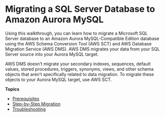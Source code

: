 # Migrating a SQL Server Database to Amazon Aurora MySQL<a name="chap-sqlserver2aurora"></a>

Using this walkthrough, you can learn how to migrate a Microsoft SQL Server database to an Amazon Aurora MySQL\-Compatible Edition database using the AWS Schema Conversion Tool \(AWS SCT\) and AWS Database Migration Service \(AWS DMS\)\. AWS DMS migrates your data from your SQL Server source into your Aurora MySQL target\.

 AWS DMS doesn’t migrate your secondary indexes, sequences, default values, stored procedures, triggers, synonyms, views, and other schema objects that aren’t specifically related to data migration\. To migrate these objects to your Aurora MySQL target, use AWS SCT\.

**Topics**
+ [Prerequisites](chap-sqlserver2aurora.prerequisites.md)
+ [Step\-by\-Step Migration](chap-sqlserver2aurora.steps.md)
+ [Troubleshooting](chap-sqlserver2aurora.steps.troubleshooting.md)